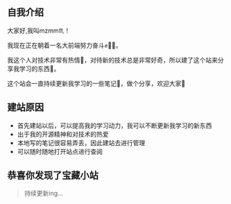 ## 自我介绍

大家好,我叫mzmm♏！

我现在正在朝着一名大前端努力奋斗✊👨‍💻。

我这个人对技术非常有热情🤟，对待新的技术总是非常好奇，所以建了这个站来分享我学习的东西🚀。

这个站会一直持续更新我学习的一些笔记📔，做个分享，欢迎大家🙌


## 建站原因

- 首先建站以后，可以提高我的学习动力，我可以不断更新我学习的新东西
- 出于我的开源精神和对技术的热爱
- 本地写的笔记很容易弄丢，因此建站去进行管理
- 可以随时随地打开站点进行查阅


## 恭喜你发现了宝藏小站

> 持续更新ing...